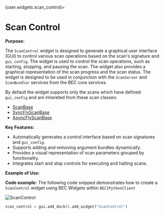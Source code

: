 (user.widgets.scan_control)=

# Scan Control

**Purpose:**

The `ScanControl` widget is designed to generate a graphical user interface (GUI) to control various scan operations
based on the scan's signature and `gui_config`. The widget is used to control the scan operations, such as starting,
stopping, and pausing the scan. The widget also provides a graphical representation of the scan progress and the scan
status. The widget is designed to be used in conjunction with the `ScanServer` and `ScanBundler` services from the BEC
core services.

By default the widget supports only the scans which have defined `gui_config` and are inhereted from these scan classes:

- [ScanBase](https://beamline-experiment-control.readthedocs.io/en/latest/api_reference/_autosummary/bec_server.scan_server.scans.ScanBase.html)
- [SyncFlyScanBase](https://beamline-experiment-control.readthedocs.io/en/latest/api_reference/_autosummary/bec_server.scan_server.scans.SyncFlyScanBase.html)
- [AsyncFlyScanBase](https://beamline-experiment-control.readthedocs.io/en/latest/api_reference/_autosummary/bec_server.scan_server.scans.AsyncFlyScanBase.html)

**Key Features:**

- Automatically generates a control interface based on scan signatures and `gui_config`.
- Supports adding and removing argument bundles dynamically.
- Provides a visual representation of scan parameters grouped by functionality.
- Integrates start and stop controls for executing and halting scans.

**Example of Use:**

**Code example:**
The following code snipped demonstrates how to create a `ScanControl` widget using BEC Widgets within `BECIPythonClient`

![ScanControl](./scan_control.gif)

```python
scan_control = gui.add_dock().add_widget("ScanControl")
```